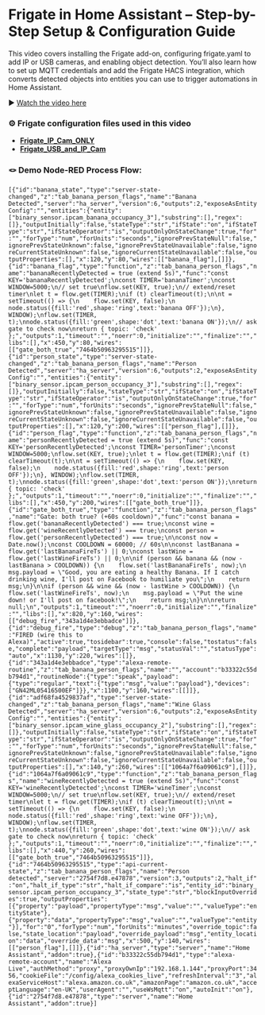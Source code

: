 # Frigate in Home Assistant – Step-by-Step Setup & Configuration Guide

This video covers installing the Frigate add-on, configuring frigate.yaml to add IP or USB cameras, and enabling object detection. You’ll also learn how to set up MQTT credentials and add the Frigate HACS integration, which converts detected objects into entities you can use to trigger automations in Home Assistant.

▶️ [Watch the video here](https://youtu.be/jqGvk1v8W04)  

### ⚙️ Frigate configuration files used in this video

- **[Frigate_IP_Cam_ONLY](https://github.com/LazyTechGeek/HomeAssistant-Frigate/blob/main/frigate_ip_cam_only.yaml)**
- **[Frigate_USB_and_IP_Cam](https://github.com/LazyTechGeek/HomeAssistant-Frigate/blob/main/frigate_usb_and_ip_cam.yaml)**

### 🪢 Demo Node-RED Process Flow:

``
[{"id":"banana_state","type":"server-state-changed","z":"tab_banana_person_flags","name":"Banana Detected","server":"ha_server","version":6,"outputs":2,"exposeAsEntityConfig":"","entities":{"entity":["binary_sensor.ipcam_banana_occupancy_3"],"substring":[],"regex":[]},"outputInitially":false,"stateType":"str","ifState":"on","ifStateType":"str","ifStateOperator":"is","outputOnlyOnStateChange":true,"for":"","forType":"num","forUnits":"seconds","ignorePrevStateNull":false,"ignorePrevStateUnknown":false,"ignorePrevStateUnavailable":false,"ignoreCurrentStateUnknown":false,"ignoreCurrentStateUnavailable":false,"outputProperties":[],"x":120,"y":80,"wires":[["banana_flag"],[]]},{"id":"banana_flag","type":"function","z":"tab_banana_person_flags","name":"bananaRecentlyDetected = true (extend 5s)","func":"const KEY='bananaRecentlyDetected';\nconst TIMER='bananaTimer';\nconst WINDOW=5000;\n// set true\nflow.set(KEY, true);\n// extend/reset timer\nlet t = flow.get(TIMER);\nif (t) clearTimeout(t);\n\nt = setTimeout(() => {\n    flow.set(KEY, false);\n    node.status({fill:'red',shape:'ring',text:'banana OFF'});\n}, WINDOW);\nflow.set(TIMER, t);\nnode.status({fill:'green',shape:'dot',text:'banana ON'});\n// ask gate to check now\nreturn { topic: 'check' };","outputs":1,"timeout":"","noerr":0,"initialize":"","finalize":"","libs":[],"x":450,"y":80,"wires":[["gate_both_true","7464b50963295515"]]},{"id":"person_state","type":"server-state-changed","z":"tab_banana_person_flags","name":"Person Detected","server":"ha_server","version":6,"outputs":2,"exposeAsEntityConfig":"","entities":{"entity":["binary_sensor.ipcam_person_occupancy_3"],"substring":[],"regex":[]},"outputInitially":false,"stateType":"str","ifState":"on","ifStateType":"str","ifStateOperator":"is","outputOnlyOnStateChange":true,"for":"","forType":"num","forUnits":"seconds","ignorePrevStateNull":false,"ignorePrevStateUnknown":false,"ignorePrevStateUnavailable":false,"ignoreCurrentStateUnknown":false,"ignoreCurrentStateUnavailable":false,"outputProperties":[],"x":120,"y":200,"wires":[["person_flag"],[]]},{"id":"person_flag","type":"function","z":"tab_banana_person_flags","name":"personRecentlyDetected = true (extend 5s)","func":"const KEY='personRecentlyDetected';\nconst TIMER='personTimer';\nconst WINDOW=5000;\nflow.set(KEY, true);\nlet t = flow.get(TIMER);\nif (t) clearTimeout(t);\n\nt = setTimeout(() => {\n    flow.set(KEY, false);\n    node.status({fill:'red',shape:'ring',text:'person OFF'});\n}, WINDOW);\nflow.set(TIMER, t);\nnode.status({fill:'green',shape:'dot',text:'person ON'});\nreturn { topic: 'check' };","outputs":1,"timeout":"","noerr":0,"initialize":"","finalize":"","libs":[],"x":450,"y":200,"wires":[["gate_both_true"]]},{"id":"gate_both_true","type":"function","z":"tab_banana_person_flags","name":"Gate: both true? (+60s cooldown)","func":"const banana = flow.get('bananaRecentlyDetected') === true;\nconst wine = flow.get('wineRecentlyDetected') === true;\nconst person = flow.get('personRecentlyDetected') === true;\n\nconst now = Date.now();\nconst COOLDOWN = 60000; // 60s\n\nconst lastBanana = flow.get('lastBananaFireTs') || 0;\nconst lastWine = flow.get('lastWineFireTs') || 0;\n\nif (person && banana && (now - lastBanana > COOLDOWN)) {\n    flow.set('lastBananaFireTs', now);\n    msg.payload = \"Good, you are eating a healthy Banana. If I catch drinking wine, I'll post on Facebook to humiliate you\";\n    return msg;\n}\n\nif (person && wine && (now - lastWine > COOLDOWN)) {\n    flow.set('lastWineFireTs', now);\n    msg.payload = \"Put the wine down! or I'll post on facebook!\";\n    return msg;\n}\n\nreturn null;\n","outputs":1,"timeout":"","noerr":0,"initialize":"","finalize":"","libs":[],"x":820,"y":160,"wires":[["debug_fire","343a1d4e3ebbadce"]]},{"id":"debug_fire","type":"debug","z":"tab_banana_person_flags","name":"FIRED (wire this to Alexa)","active":true,"tosidebar":true,"console":false,"tostatus":false,"complete":"payload","targetType":"msg","statusVal":"","statusType":"auto","x":1130,"y":220,"wires":[]},{"id":"343a1d4e3ebbadce","type":"alexa-remote-routine","z":"tab_banana_person_flags","name":"","account":"b33322c55db794d1","routineNode":{"type":"speak","payload":{"type":"regular","text":{"type":"msg","value":"payload"},"devices":["GN42ML05416500EF"]}},"x":1100,"y":160,"wires":[[]]},{"id":"adf68fa4529837af","type":"server-state-changed","z":"tab_banana_person_flags","name":"Wine Glass Detected","server":"ha_server","version":6,"outputs":2,"exposeAsEntityConfig":"","entities":{"entity":["binary_sensor.ipcam_wine_glass_occupancy_2"],"substring":[],"regex":[]},"outputInitially":false,"stateType":"str","ifState":"on","ifStateType":"str","ifStateOperator":"is","outputOnlyOnStateChange":true,"for":"","forType":"num","forUnits":"seconds","ignorePrevStateNull":false,"ignorePrevStateUnknown":false,"ignorePrevStateUnavailable":false,"ignoreCurrentStateUnknown":false,"ignoreCurrentStateUnavailable":false,"outputProperties":[],"x":140,"y":260,"wires":[["1064a7f6a09061c9"],[]]},{"id":"1064a7f6a09061c9","type":"function","z":"tab_banana_person_flags","name":"wineRecentlyDetected = true (extend 5s)","func":"const KEY='wineRecentlyDetected';\nconst TIMER='wineTimer';\nconst WINDOW=5000;\n// set true\nflow.set(KEY, true);\n// extend/reset timer\nlet t = flow.get(TIMER);\nif (t) clearTimeout(t);\n\nt = setTimeout(() => {\n    flow.set(KEY, false);\n    node.status({fill:'red',shape:'ring',text:'wine OFF'});\n}, WINDOW);\nflow.set(TIMER, t);\nnode.status({fill:'green',shape:'dot',text:'wine ON'});\n// ask gate to check now\nreturn { topic: 'check' };","outputs":1,"timeout":"","noerr":0,"initialize":"","finalize":"","libs":[],"x":440,"y":260,"wires":[["gate_both_true","7464b50963295515"]]},{"id":"7464b50963295515","type":"api-current-state","z":"tab_banana_person_flags","name":"Person detected","server":"2754f7d8.e47878","version":3,"outputs":2,"halt_if":"on","halt_if_type":"str","halt_if_compare":"is","entity_id":"binary_sensor.ipcam_person_occupancy_3","state_type":"str","blockInputOverrides":true,"outputProperties":[{"property":"payload","propertyType":"msg","value":"","valueType":"entityState"},{"property":"data","propertyType":"msg","value":"","valueType":"entity"}],"for":"0","forType":"num","forUnits":"minutes","override_topic":false,"state_location":"payload","override_payload":"msg","entity_location":"data","override_data":"msg","x":500,"y":140,"wires":[["person_flag"],[]]},{"id":"ha_server","type":"server","name":"Home Assistant","addon":true},{"id":"b33322c55db794d1","type":"alexa-remote-account","name":"Alexa Live","authMethod":"proxy","proxyOwnIp":"192.168.1.144","proxyPort":3456,"cookieFile":"/config/alexa_cookies_live","refreshInterval":"3","alexaServiceHost":"alexa.amazon.co.uk","amazonPage":"amazon.co.uk","acceptLanguage":"en-UK","userAgent":"","useWsMqtt":"on","autoInit":"on"},{"id":"2754f7d8.e47878","type":"server","name":"Home Assistant","addon":true}]
``
